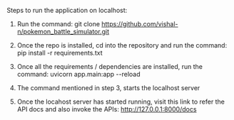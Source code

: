 Steps to run the application on localhost:

1. Run the command: git clone https://github.com/vishal-n/pokemon_battle_simulator.git

2. Once the repo is installed, cd into the repository and run the command: pip install -r requirements.txt

3. Once all the requirements / dependencies are installed, run the command: uvicorn app.main:app --reload

4. The command mentioned in step 3, starts the localhost server

5. Once the locahost server has started running, visit this link to refer the API docs and also invoke the APIs: http://127.0.0.1:8000/docs
